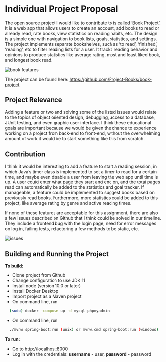 # Individual Project Proposal

The open source project I would like to contribute to is called ‘Book Project’. It is a web app that allows users to create an account, add books to read or already read, rate books, view statistics on reading habits, etc. The design is a simple one with navigation to book lists, goals, statistics, and settings. The project implements separate bookshelves, such as ‘to read’, ‘finished’, ‘reading’, etc to filter reading lists for a user. It tracks reading behavior and opinions to produce statistics like average rating, most and least liked book, and longest book read.

![book features](https://ibb.co/BzN3S4G)

The project can be found here: https://github.com/Project-Books/book-project

## Project Relevance
Adding a feature or two and solving some of the listed issues would relate to the topics of object oriented design, debugging, access to a database, JUnit testing, and even graphic user interface. I think these educational goals are important because we would be given the chance to experience working on a project from back-end to front-end, without the overwhelming amount of work it would be to start something like this from scratch.

## Contribution
I think it would be interesting to add a feature to start a reading session, in which Java’s timer class is implemented to set a timer to read for a certain time, and maybe even disable a user from leaving the web app until time is up. A user could enter what page they start and end on, and the total pages read can automatically be added to the statistics and goal tracker. If manageable, a feature could be implemented to suggest books based on previously read books. Furthermore, more statistics could be added to this project, like average rating by genre and active reading times.

If none of these features are acceptable for this assignment, there are also a few issues described on Github that I think could be solved in our timeline. They include a frontend bug with the login page, need for error messages on log in, failing tests, refactoring a few methods to be static, etc.

![issues](https://ibb.co/MPCpLTn)

## Building and Running the Project
**To build:**
- Clone project from Github
- Change configuration to use JDK 11
- Install node (version 10.0 or later)
- Install Docker Desktop
- Import project as a Maven project
- On command line, run 
```bash
  (sudo) docker -compose up -d mysql phpmyadmin
```
- On command line, run
```bash
  ./mvnw spring-boot:run (unix) or mvnw.cmd spring-boot:run (windows)
```


**To run:**
- Go to http://localhost:8000
- Log in with the credentials: **username** - user, **password** - password

